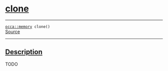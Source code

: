 
<h1 id="clone">
 <a href="#/api/memory/clone" class="anchor">
   <span>clone</span>
  </a>
</h1>

<div class="signature">
  <hr>

  
  <div class="definition-container">
    <div class="definition">
      <code><a href="#/api/memory/">occa::memory</a> clone()</code>
      <div class="flex-spacing"></div>
      <a href="https://github.com/libocca/occa/blob/62a34ff6/include/occa/core/memory.hpp#L237" target="_blank">Source</a>
    </div>
    
  </div>


  <hr>
</div>


<h2 id="description">
 <a href="#/api/memory/clone?id=description" class="anchor">
   <span>Description</span>
  </a>
</h2>

TODO
